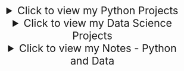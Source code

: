 <details>
  <summary style="text-align: center; font-size: 2em;">Click to view my Python Projects</summary>

  - <a href="https://github.com/Ardit-Islami/Time_Calculator" target="_blank" style="font-weight: bold; font-size: 1.5em; font-family: Georgia;">Project 1 - Time Calculator</a><br>

    <details>
      <summary>View GIF</summary>
      <p align="center">
        <img src="https://ardit-islami.github.io/images/timer_calculator.gif" width="500" height="300" />
      </p>
    </details><br>

    <p style="font-size: 1em;">Challenges and Lessons Learnt</p>
      <ul>
        <li>Make sure to break down a given task into the simplest components possible and build upwards.</li>
        <li>Always research cleaner ways to execute smaller ideas, for example using %60, %12 instead bloating code with if/else statements</li>
        <li>Store your simplest components, so you cna easily access and edit down your procedurial chain.</li>
      </ul>
    
  - <a href="https://github.com/Ardit-Islami/Arithmetic_Formatter/" target="_blank" style="font-weight: bold; font-size: 1.5em; font-family: Georgia;">Project 2 - Arithmetic Formatter</a><br>

    <details>
      <summary>View GIF</summary>
      <p align="center">
        <img src="https://ardit-islami.github.io/images/Arithmetic_GIF.gif" width="500" height="300" />
      </p>
    </details><br>

    <p style="font-size: 1em;">Challenges and Lessons Learnt</p>
      <ul>
        <li>Try/Except is a powerful tool, especially so for error handling, but needs careful usage.</li>
        <li>Formatting based on conditionals and making strings print a certain way to meet required criteria for the challenge proved quite tricky.</li>
        <li>Be careful overusing conditional statements and bloating your code.</li>
      </ul>

</details>

<details>
  <summary style="text-align: center; font-size: 2em;">Click to view my Data Science Projects</summary>

  <!-- Any additional notes or projects can go here -->
  - Project 1
  - Project 2
</details>

<details>
  <summary style="text-align: center; font-size: 2em;">Click to view my Notes - Python and Data</summary>

  <!-- Any additional notes or projects can go here -->
  - Note 1
  - Note 2
</details>
